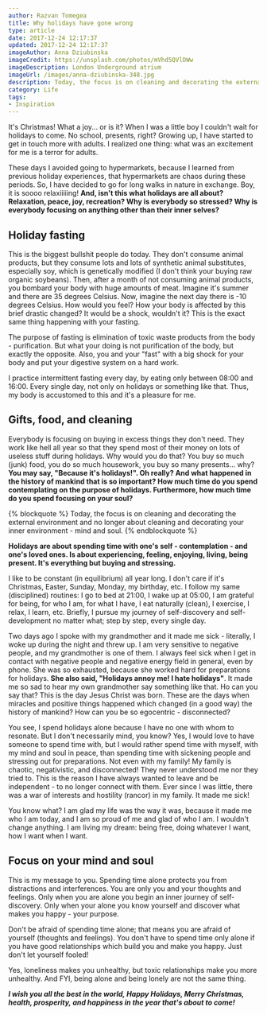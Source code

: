 ```yaml
---
author: Razvan Tomegea
title: Why holidays have gone wrong
type: article
date: 2017-12-24 12:17:37
updated: 2017-12-24 12:17:37
imageAuthor: Anna Dziubinska
imageCredit: https://unsplash.com/photos/mVhd5QVlDWw
imageDescription: London Underground atrium
imageUrl: /images/anna-dziubinska-348.jpg
description: Today, the focus is on cleaning and decorating the external environment and no longer about cleaning and decorating your inner environment - mind and soul.
category: Life
tags:
- Inspiration
---
```

It's Christmas! What a joy... or is it? When I was a little boy I couldn't wait for holidays to come. No school, presents, right? Growing up, I have started to get in touch more with adults. I realized one thing: what was an excitement for me is a terror for adults.

<!-- more -->

These days I avoided going to hypermarkets, because I learned from previous holiday experiences, that hypermarkets are chaos during these periods. So, I have decided to go for long walks in nature in exchange. Boy, it is soooo relaxiiiiing! **And, isn't this what holidays are all about? Relaxation, peace, joy, recreation? Why is everybody so stressed? Why is everybody focusing on anything other than their inner selves?**

## Holiday fasting
This is the biggest bullshit people do today. They don't consume animal products, but they consume lots and lots of synthetic animal substitutes, especially soy, which is genetically modified (I don't think your buying raw organic soybeans).
Then, after a month of not consuming animal products, you bombard your body with huge amounts of meat.
Imagine it's summer and there are 35 degrees Celsius. Now, imagine the next day there is -10 degrees Celsius. How would you feel? How your body is affected by this brief drastic changed? It would be a shock, wouldn't it? This is the exact same thing happening with your fasting.

The purpose of fasting is elimination of toxic waste products from the body - purification. But what your doing is not purification of the body, but exactly the opposite. Also, you and your "fast" with a big shock for your body and put your digestive system on a hard work.

I practice intermittent fasting every day, by eating only between 08:00 and 16:00. Every single day, not only on holidays or something like that. Thus, my body is accustomed to this and it's a pleasure for me.

## Gifts, food, and cleaning
Everybody is focusing on buying in excess things they don't need. They work like hell all year so that they spend most of their money on lots of useless stuff during holidays. Why would you do that?
You buy so much (junk) food, you do so much housework, you buy so many presents... why?
**You may say, "Because it's holidays!". Oh really? And what happened in the history of mankind that is so important? How much time do you spend contemplating on the purpose of holidays. Furthermore, how much time do you spend focusing on your soul?**

{% blockquote %}
Today, the focus is on cleaning and decorating the external environment and no longer about cleaning and decorating your inner environment - mind and soul.
{% endblockquote %}

**Holidays are about spending time with one's self - contemplation - and one's loved ones. Is about experiencing, feeling, enjoying, living, being present. It's everything but buying and stressing.**

I like to be constant (in equilibrium) all year long. I don't care if it's Christmas, Easter, Sunday, Monday, my birthday, etc. I follow my same (disciplined) routines: I go to bed at 21:00, I wake up at 05:00, I am grateful for being, for who I am, for what I have, I eat naturally (clean), I exercise, I relax, I learn, etc. Briefly, I pursue my journey of self-discovery and self-development no matter what; step by step, every single day.

Two days ago I spoke with my grandmother and it made me sick - literally, I woke up during the night and threw up. I am very sensitive to negative people, and my grandmother is one of them. I always feel sick when I get in contact with negative people and negative energy field in general, even by phone. She was so exhausted, because she worked hard for preparations for holidays. **She also said, "Holidays annoy me! I hate holidays"**. It made me so sad to hear my own grandmother say something like that. Ho can you say that? This is the day Jesus Christ was born. These are the days when miracles and positive things happened which changed (in a good way) the history of mankind? How can you be so egocentric - disconnected?

You see, I spend holidays alone because I have no one with whom to resonate. But I don't necessarily mind, you know? Yes, I would love to have someone to spend time with, but I would rather spend time with myself, with my mind and soul in peace, than spending time with sickening people and stressing out for preparations. Not even with my family! My family is chaotic, negativistic, and disconnected! They never understood me nor they tried to. This is the reason I have always wanted to leave and be independent - to no longer connect with them. Ever since I was little, there was a war of interests and hostility (rancor) in my family. It made me sick!

You know what? I am glad my life was the way it was, because it made me who I am today, and I am so proud of me and glad of who I am. I wouldn't change anything. I am living my dream: being free, doing whatever I want, how I want when I want.

## Focus on your mind and soul
This is my message to you. Spending time alone protects you from distractions and interferences. You are only you and your thoughts and feelings. Only when you are alone you begin an inner journey of self-discovery. Only when your alone you know yourself and discover what makes you happy - your purpose.

Don't be afraid of spending time alone; that means you are afraid of yourself (thoughts and feelings). You don't have to spend time only alone if you have good relationships which build you and make you happy. Just don't let yourself fooled!

Yes, loneliness makes you unhealthy, but toxic relationships make you more unhealthy. And FYI, being alone and being lonely are not the same thing.

***I wish you all the best in the world, Happy Holidays, Merry Christmas, health, prosperity, and happiness in the year that's about to come!***